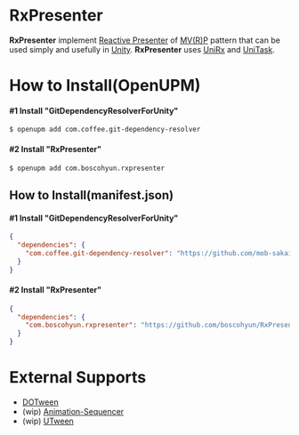 # RxPresenter

**RxPresenter** implement [Reactive Presenter][reactive-presenter-link] of [MV(R)P][mvp-link] pattern that can be used simply and usefully in [Unity][unity-link].
**RxPresenter** uses [UniRx][uni-rx-link] and [UniTask][uni-task-link].

[reactive-presenter-link]: https://github.com/boscohyun/RxPresenter/blob/main/Assets/Plugins/RxPresenter/Scripts/Runtime/ReactivePresenter.cs
[mvp-link]: https://en.wikipedia.org/wiki/Model%E2%80%93view%E2%80%93presenter
[unity-link]: https://www.unity.com
[uni-rx-link]: https://github.com/neuecc/UniRx
[uni-task-link]: https://github.com/Cysharp/UniTask

# How to Install(OpenUPM)

#### #1 Install "GitDependencyResolverForUnity"

```
$ openupm add com.coffee.git-dependency-resolver
```

#### #2 Install "RxPresenter"

```
$ openupm add com.boscohyun.rxpresenter
```

## How to Install(manifest.json)

#### #1 Install "GitDependencyResolverForUnity"

```json
{
  "dependencies": {
    "com.coffee.git-dependency-resolver": "https://github.com/mob-sakai/GitDependencyResolverForUnity.git"
  }
}
```

#### #2 Install "RxPresenter"

```json
{
  "dependencies": {
    "com.boscohyun.rxpresenter": "https://github.com/boscohyun/RxPresenter.git?path=Assets/Plugins/RxPresenter"
  }
}
```

# External Supports

- [DOTween](https://github.com/Demigiant/dotween)
- (wip) [Animation-Sequencer](https://github.com/brunomikoski/Animation-Sequencer)
- (wip) [UTween](https://github.com/ls9512/UTween)
